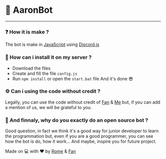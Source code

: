 # 🤖 AaronBot
---

### ❓ How it is make ?
The bot is make in [JavaScript](https://developer.mozilla.org/fr/docs/Web/JavaScript) using [Discord.js](https://discord.js.org/#/docs/main/stable/general/welcome)



### 🔧 How can i install it on my server ?
- Download the files
- Create and fill the file `config.js`
- Run `npm install` or open the `start.bat` file
  And it's done 😎



### ⚙️ Can i using the code without credit ?
Legally, you can use the code without credit of [Fan](https://discord.com/users/524615583447384064) & [Me](https://discord.com/users/709481084286533773) but, if you can add a mention of us, we will be grateful to you.



### 🤨 And finnaly, why do you exactly do an open source bot ?
Good question, in fact we think it's a good way for junior developer to learn the programmation but, even if you are a good programmer, you can see how the bot is do, how it work... And maybe, inspire you for future project.



Made on 💻 with ❤️ by [Rome](https://discord.com/users/709481084286533773) & [Fan](https://discord.com/users/524615583447384064)
